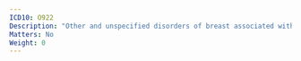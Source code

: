 ```yaml
---
ICD10: O922
Description: "Other and unspecified disorders of breast associated with childbirth"
Matters: No
Weight: 0
---
```

